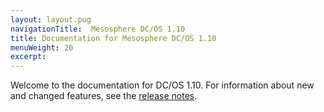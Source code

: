 ```yaml
---
layout: layout.pug
navigationTitle:  Mesosphere DC/OS 1.10
title: Documentation for Mesosphere DC/OS 1.10
menuWeight: 20
excerpt:
---
```


Welcome to the documentation for DC/OS 1.10. For information about new and changed features, see the [release notes](/1.10/release-notes/).

